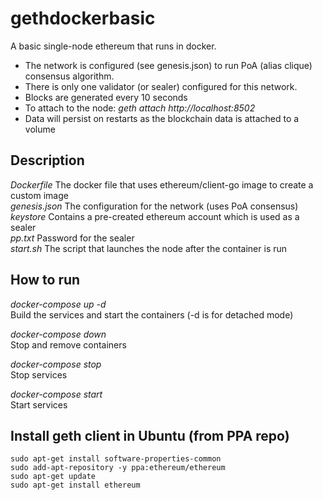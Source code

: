 # gethdockerbasic
A basic single-node ethereum that runs in docker.  
  * The network is configured (see genesis.json) to run PoA (alias clique) consensus algorithm.  
  * There is only one validator (or sealer) configured for this network.  
  * Blocks are generated every 10 seconds  
  * To attach to the node: *geth attach http://localhost:8502*  
  * Data will persist on restarts as the blockchain data is attached to a volume  

## Description
*Dockerfile* The docker file that uses ethereum/client-go image to create a custom image  
*genesis.json* The configuration for the network (uses PoA consensus)  
*keystore* Contains a pre-created ethereum account which is used as a sealer  
*pp.txt* Password for the sealer  
*start.sh* The script that launches the node after the container is run  

## How to run
*docker-compose up -d*  
Build the services and start the containers (-d is for detached mode)  

*docker-compose down*  
Stop and remove containers  

*docker-compose stop*  
Stop services  

*docker-compose start*  
Start services  

## Install geth client in Ubuntu (from PPA repo)
	sudo apt-get install software-properties-common  
	sudo add-apt-repository -y ppa:ethereum/ethereum  
	sudo apt-get update
	sudo apt-get install ethereum  
